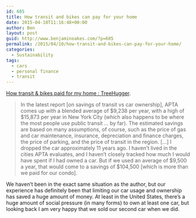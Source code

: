 ```yaml
---
id: 685
title: How transit and bikes can pay for your home
date: 2015-04-10T11:16:48+00:00
author: Ben
layout: post
guid: http://www.benjaminoakes.com/?p=685
permalink: /2015/04/10/how-transit-and-bikes-can-pay-for-your-home/
categories:
  - Sustainability
tags:
  - cars
  - personal finance
  - transit
---
```

[How transit & bikes paid for my home : TreeHugger](http://www.treehugger.com/public-transportation/how-transit-bikes-bought-my-home.html).

> In the latest report [on savings of transit vs car ownership], APTA comes up with a blended average of $9,238 per year, with a high of $15,873 per year in New York City (which also happens to be where the most people use public transit &#8230; by far). The estimated savings are based on many assumptions, of course, such as the price of gas and car maintenance, insurance, depreciation and finance charges, the price of parking, and the price of transit in the region. [&#8230;] I dropped the car approximately 11 years ago. I haven’t lived in the cities APTA evaluates, and I haven’t closely tracked how much I would have spent if I had owned a car. But if we used an average of $9,500 a year, that would come to a savings of $104,500 [which is more than we paid for our condo]. 

We haven&#8217;t been in the exact same situation as the author, but our experience has definitely been that limiting our car usage and ownership has saved a huge amount of money. At least in the United States, there&#8217;s a huge amount of social pressure (in many forms) to own at least one car, but looking back I am very happy that we sold our second car when we did.